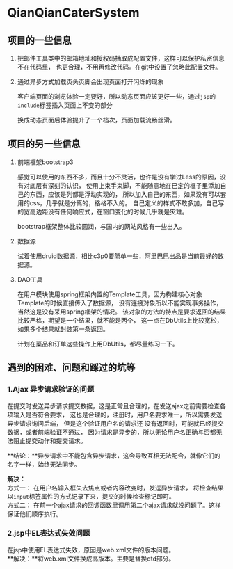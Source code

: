 # QianQianCaterSystem


## 项目的一些信息
1. 把邮件工具类中的邮箱地址和授权码抽取成配置文件，这样可以保护私密信息不在代码里，
	也更合理，不用再修改代码。在git中设置了忽略此配置文件。
	
2. 通过异步方式加载页头页脚会出现页面打开闪烁的现象

	客户端页面的浏览体验一定要好，所以动态页面应该更好一些，通过`jsp`的`include`标签插入页面上不变的部分
	
	换成动态页面后体验提升了一个档次，页面加载流畅丝滑。	

## 项目的另一些信息

1. 前端框架bootstrap3
	
	感觉可以使用的东西不多，而且十分不灵活，也许是没有学过Less的原因，没有对底层有深刻的认识，
	使用上束手束脚，不能随意地在已定的框子里添加自己的东西，应该是列都是浮动实现的，
	所以加入自己的东西，如果没有可以套用的css，几乎就是分离的，格格不入的。
	自己定义的样式不敢多加，自己写的宽高边距没有任何响应式，在窗口变化的时候几乎就是灾难。
	
	bootstrap框架整体比较圆润，与国内的网站风格有一些出入。

2. 数据源

	试着使用druid数据源，相比c3p0要简单一些，阿里巴巴出品是当前最好的数据源。
	
3. DAO工具

	在用户模块使用spring框架内置的Template工具，因为构建核心对象Template的时候直接传入了数据源，
	没有连接对象所以不能实现事务操作，当然这是没有采用spring框架的情况。
	该对象的方法的特点是要求返回的结果比较严格，期望是一个结果，就不能是两个，
	这一点在DbUtils上比较宽松，如果多个结果就封装第一条返回。
	
	计划在菜品和订单这些操作上用DbUtils，都尽量练习一下。
	

## 遇到的困难、问题和踩过的坑等
### 1.Ajax 异步请求验证的问题
在提交时发送异步请求提交数据，这是正常且合理的，在发送ajax之前需要检查各项输入是否符合要求，
这也是合理的，注册时，用户名要求唯一，所以需要发送异步请求询问后端，
但是这个验证用户名的请求还	没有返回时，可能就已经提交数据，或者前端验证不通过，
因为请求是异步的，所以无论用户名正确与否都无法阻止提交动作和提交请求。

**结论：**异步请求中不能包含异步请求，这会导致互相无法配合，就像它们的名字一样，始终无法同步。

**解决：**  
方式一： 在用户名输入框失去焦点或者内容改变时，发送异步请求，
将检查结果以`input`标签属性的方式记录下来，提交的时候检查标记即可。   
方式二： 在前一个ajax请求的回调函数里调用第二个ajax请求就没问题了。这样保证他们顺序执行。
	
### 2.jsp中EL表达式失效问题  
在jsp中使用EL表达式失效，原因是web.xml文件的版本问题。  
**解决：**将web.xml文件换成高版本。主要是替换dtd部分。